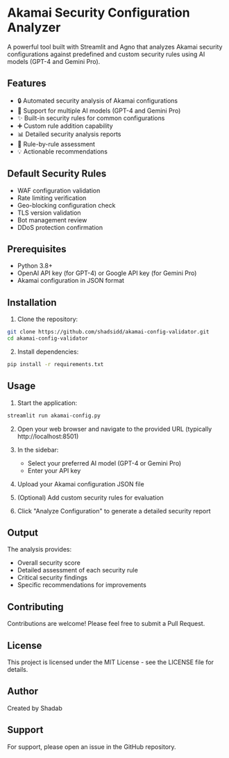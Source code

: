 # Akamai Security Configuration Analyzer

A powerful tool built with Streamlit and Agno that analyzes Akamai security configurations against predefined and custom security rules using AI models (GPT-4 and Gemini Pro).

## Features

- 🔒 Automated security analysis of Akamai configurations
- 🤖 Support for multiple AI models (GPT-4 and Gemini Pro)
- ✨ Built-in security rules for common configurations
- ➕ Custom rule addition capability
- 📊 Detailed security analysis reports
- 🎯 Rule-by-rule assessment
- 💡 Actionable recommendations

## Default Security Rules

- WAF configuration validation
- Rate limiting verification
- Geo-blocking configuration check
- TLS version validation
- Bot management review
- DDoS protection confirmation

## Prerequisites

- Python 3.8+
- OpenAI API key (for GPT-4) or Google API key (for Gemini Pro)
- Akamai configuration in JSON format

## Installation

1. Clone the repository:
```bash
git clone https://github.com/shadsidd/akamai-config-validator.git
cd akamai-config-validator
```

2. Install dependencies:
```bash
pip install -r requirements.txt
```

## Usage

1. Start the application:
```bash
streamlit run akamai-config.py
```

2. Open your web browser and navigate to the provided URL (typically http://localhost:8501)

3. In the sidebar:
   - Select your preferred AI model (GPT-4 or Gemini Pro)
   - Enter your API key

4. Upload your Akamai configuration JSON file

5. (Optional) Add custom security rules for evaluation

6. Click "Analyze Configuration" to generate a detailed security report

## Output

The analysis provides:
- Overall security score
- Detailed assessment of each security rule
- Critical security findings
- Specific recommendations for improvements

## Contributing

Contributions are welcome! Please feel free to submit a Pull Request.

## License

This project is licensed under the MIT License - see the LICENSE file for details.

## Author

Created by Shadab

## Support

For support, please open an issue in the GitHub repository.